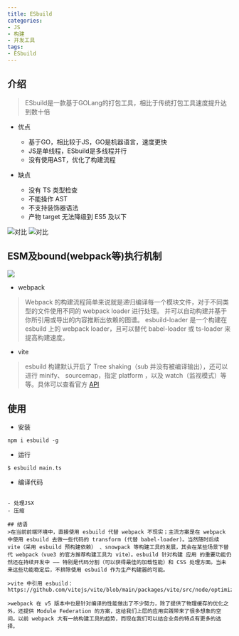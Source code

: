 ```yaml
---
title: ESbuild
categories:
- JS
- 构建
- 开发工具
tags:
- ESbuild
---
```


## 介绍
> ESbuild是一款基于GOLang的打包工具，相比于传统打包工具速度提升达到数十倍

- 优点
  - 基于GO，相比较于JS，GO是机器语言，速度更快
  - JS是单线程，ESbuild是多线程并行
  - 没有使用AST，优化了构建流程

- 缺点
  - 没有 TS 类型检查
  - 不能操作 AST
  - 不支持装饰器语法
  - 产物 target 无法降级到 ES5 及以下


![对比](http://101.34.242.163/img_blog/esbuild.jpg)
![对比](http://101.34.242.163/img_blog/esbuild.png)

## ESM及bound(webpack等)执行机制
![](http://101.34.242.163/img_blog/webpackVSvite.png)

- webpack
> Webpack 的构建流程简单来说就是递归编译每一个模块文件，对于不同类型的文件使用不同的 webpack loader 进行处理。
> 并可以自动构建并基于你所引用或导出的内容推断出依赖的图谱。
> esbuild-loader 是一个构建在 esbuild 上的 webpack loader，且可以替代 babel-loader 或 ts-loader 来提高构建速度。

- vite
> esbuild 构建默认开启了 Tree shaking（sub 并没有被编译输出），还可以进行 minify、 sourcemap，指定 platform ，以及 watch（监视模式）等等。具体可以查看官方 [API](https://esbuild.github.io/api/)

## 使用
- 安装
```shell
npm i esbuild -g
```

- 运行
```shell
$ esbuild main.ts
```

- 编译代码
``````

- 处理JSX
- 压缩

## 结语
>在当前前端环境中，直接使用 esbuild 代替 webpack 不现实；主流方案是在 webpack 中使用 esbuild 去做一些代码的 transform (代替 babel-loader)。当然随时后续 vite（采用 esbuild 预构建依赖） 、snowpack 等构建工具的发展，其会在某些场景下替代 webpack（vue3 的官方推荐构建工具为 vite）。esbuild 针对构建 应用 的重要功能仍然还在持续开发中 —— 特别是代码分割（可以获得最佳的加载性能）和 CSS 处理方面。当未来这些功能稳定后，不排除使用 esbuild 作为生产构建器的可能。

>vite 中引用 esbuild： https://github.com/vitejs/vite/blob/main/packages/vite/src/node/optimizer/index.ts#L5

>webpack 在 v5 版本中也是针对编译的性能做出了不少努力，除了提供了物理缓存的优化之外，还提供 Module Federation 的方案，这给我们上层的应用实践带来了很多想象的空间。以前 webpack 大有一统构建工具的趋势，而现在我们可以结合业务的特点有更多的选择。
